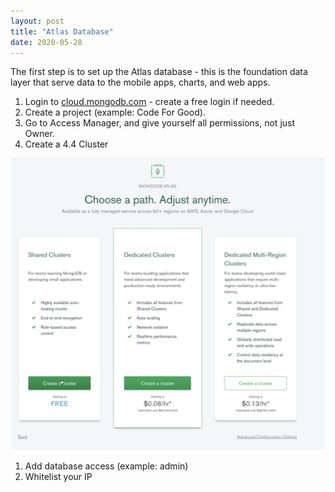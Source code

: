 ```yaml
---
layout: post
title: "Atlas Database"
date: 2020-05-28
---
```


The first step is to set up the Atlas database - this is the foundation data layer that serve data to the mobile apps, charts, and web apps.

1. Login to <A HREF="https://cloud.mongodb.com">cloud.mongodb.com</A> - create a free login if needed.
1. Create a project (example: Code For Good). 
1. Go to Access Manager, and give yourself all permissions, not just Owner.
1. Create a 4.4 Cluster

![image](/assets/images/Atlas_Choose_Tier.png)

1. Add database access (example: admin)
1. Whitelist your IP



